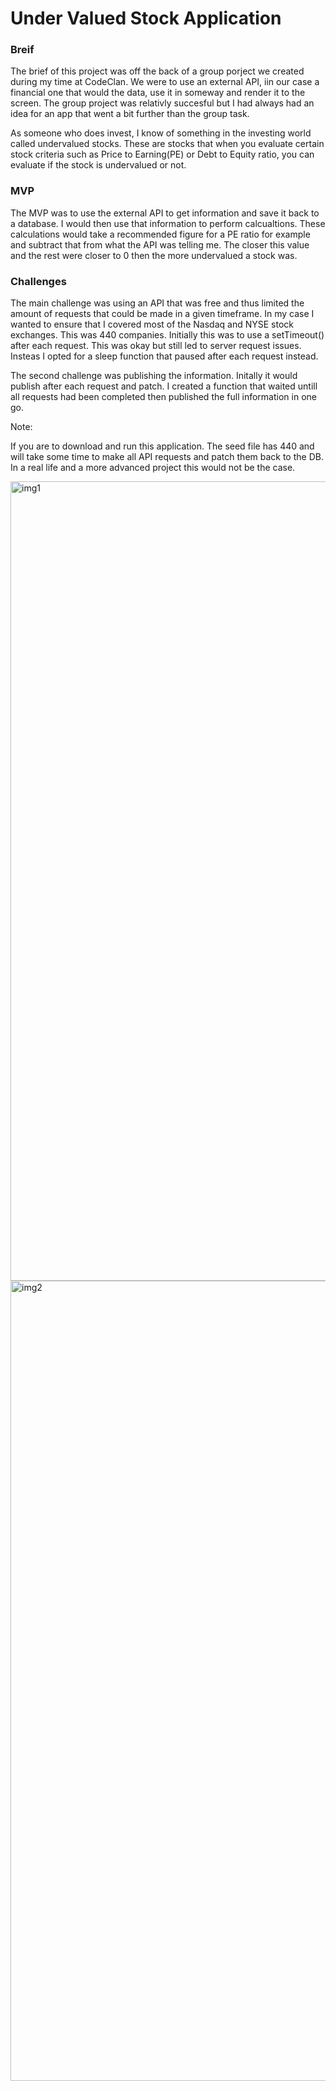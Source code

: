 <h1> Under Valued Stock Application </h1>

<strong><h3> Breif </h3> </strong>

The brief of this project was off the back of a group porject we created during my time at CodeClan. We were to use an external API, iin our case a financial one that would the data, use it in someway and render it to the screen. The group project was relativly succesful but I had always had an idea for an app that went a bit further than the group task.

As someone who does invest, I know of something in the investing world called undervalued stocks. These are stocks that when you evaluate certain stock criteria such as Price to Earning(PE) or Debt to Equity ratio, you can evaluate if the stock is undervalued or not.

<h3> MVP </h3>

The MVP was to use the external API to get information and save it back to a database. I would then use that information to perform calcualtions. These calculations would take a recommended figure for a PE ratio for example and subtract that from what the API was telling me. The closer this value and the rest were closer to 0 then the more undervalued a stock was.


<h3> Challenges </h3>


The main challenge was using an API that was free and thus limited the amount of requests that could be made in a given timeframe. In my case I wanted to ensure that I covered most of the Nasdaq and NYSE stock exchanges. This was 440 companies. Initially this was to use a setTimeout() after each request. This was okay but still led to server request issues. Insteas I opted for a sleep function that paused after each request instead.

The second challenge was publishing the information. Initally it would publish after each request and patch. I created a function that waited untill all requests had been completed then published the full information in one go.


Note:

If you are to download and run this application. The seed file has 440 and will take some time to make all API requests and patch them back to the DB. In a real life and a more advanced project this would not be the case.

<img width="1279" alt="img1" src="https://user-images.githubusercontent.com/25672243/60772585-84ac7280-a0f0-11e9-9a59-68fcbf0e6e59.png">

<img width="1280" alt="img2" src="https://user-images.githubusercontent.com/25672243/60772602-dead3800-a0f0-11e9-8a32-a6bf9def8519.png">


